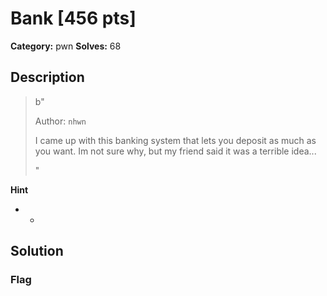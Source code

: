 # Bank [456 pts]

**Category:** pwn
**Solves:** 68

## Description
>b"<p>Author: <code>nhwn</code></p><p>I came up with this banking system that lets you deposit as much as you want. Im not sure why, but my friend said it was a terrible idea...</p>"

**Hint**
* -

## Solution

### Flag

